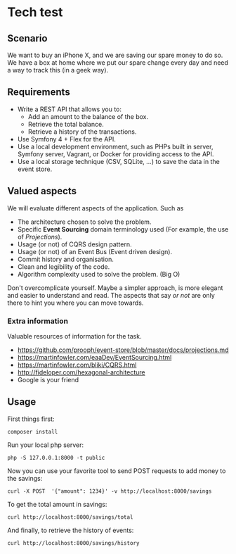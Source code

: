 # Tech test

## Scenario
We want to buy an iPhone X, and we are saving our spare money to do so. We have a box at home where we put our spare change every day and need a way to track this (in a geek way).

## Requirements

- Write a REST API that allows you to:
  - Add an amount to the balance of the box.
  - Retrieve the total balance.
  - Retrieve a history of the transactions.
- Use Symfony 4 + Flex for the API.
- Use a local development environment, such as PHPs built in server, Symfony server, Vagrant, or Docker for providing access to the API.
- Use a local storage technique (CSV, SQLite, …) to save the data in the event store.

## Valued aspects
We will evaluate different aspects of the application. Such as
- The architecture chosen to solve the problem.
- Specific **Event Sourcing** domain terminology used (For example, the use of _Projections_).
- Usage (or not) of CQRS design pattern.
- Usage (or not) of an Event Bus (Event driven design).
- Commit history and organisation.
- Clean and legibility of the code.
- Algorithm complexity used to solve the problem. (Big O)

Don't overcomplicate yourself. Maybe a simpler approach, is more elegant and easier to understand and read. The aspects that say _or not_ are only there to hint you where you can move towards.

### Extra information

Valuable resources of information for the task.
- https://github.com/prooph/event-store/blob/master/docs/projections.md
- https://martinfowler.com/eaaDev/EventSourcing.html
- https://martinfowler.com/bliki/CQRS.html
- http://fideloper.com/hexagonal-architecture
- Google is your friend

## Usage

First things first:
```
composer install
```

Run your local php server:
```
php -S 127.0.0.1:8000 -t public
```

Now you can use your favorite tool to send POST requests to add money to the savings:
```
curl -X POST  '{"amount": 1234}' -v http://localhost:8000/savings
```

To get the total amount in savings:
```
curl http://localhost:8000/savings/total
```

And finally, to retrieve the history of events:
```
curl http://localhost:8000/savings/history
```
